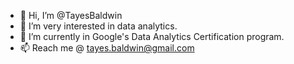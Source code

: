 - 👋 Hi, I’m @TayesBaldwin
- 👀 I’m very interested in data analytics.
- 🌱 I’m currently in Google's Data Analytics Certification program. 
- 📫 Reach me @ tayes.baldwin@gmail.com
